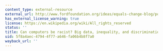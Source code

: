 ```yaml
---
content_type: external-resource
external_url: http://www.fordfoundation.org/ideas/equals-change-blog/posts/can-computers-be-racist-big-data-inequality-and-discrimination/
has_external_license_warning: true
license: https://en.wikipedia.org/wiki/All_rights_reserved
status: ''
title: Can computers be racist? Big data, inequality, and discrimination.
uid: 5f8a4aec-4794-4f77-a646-fa06b4b8f7a0
wayback_url: ''
---
```

